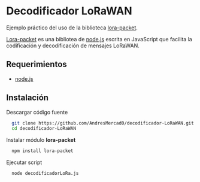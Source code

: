 # Decodificador LoRaWAN

Ejemplo práctico del uso de la biblioteca [lora-packet](https://github.com/anthonykirby/lora-packet).

[Lora-packet](https://github.com/anthonykirby/lora-packet) es una bibliotea de [node.js](https://nodejs.org/en/) escrita en JavaScript que facilita la codificación y decodificación de mensajes LoRaWAN.

## Requerimientos

- [node.js](https://nodejs.org/en/)

## Instalación

Descargar código fuente
```bash
  git clone https://github.com/AndresMercad0/decodificador-LoRaWAN.git
  cd decodificador-LoRaWAN
```

Instalar módulo **lora-packet**
```bash
  npm install lora-packet
```

Ejecutar script
```bash
  node decodificadorLoRa.js
```